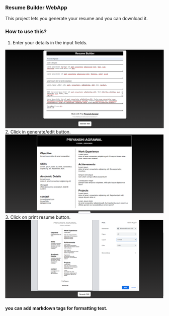 ### Resume Builder WebApp
This project lets you generate your resume and you can download it. 
### How to use this?
1. Enter your details in the input fields.
<img src="./preview/input.png">
2. Click in generate/edit button.
<img src="./preview/preview.png">
3. Click on print resume button.
<img src="./preview/print-preview.png">

#### you can add markdown tags for formatting text.